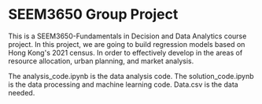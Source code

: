 # SEEM3650 Group Project
  This is a SEEM3650-Fundamentals in Decision and Data Analytics course project. In this project, we are going to build regression models based on Hong Kong's 2021 census. In order to effectively develop in the areas of resource allocation, urban planning, and market analysis.
  
  The analysis_code.ipynb is the data analysis code.  The solution_code.ipynb is the data processing and machine learning code.  Data.csv is the data needed.
